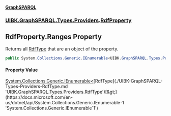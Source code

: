 #### [GraphSPARQL](./index.md 'index')
### [UIBK.GraphSPARQL.Types.Providers](./UIBK-GraphSPARQL-Types-Providers.md 'UIBK.GraphSPARQL.Types.Providers').[RdfProperty](./UIBK-GraphSPARQL-Types-Providers-RdfProperty.md 'UIBK.GraphSPARQL.Types.Providers.RdfProperty')
## RdfProperty.Ranges Property
Returns all [RdfType](./UIBK-GraphSPARQL-Types-Providers-RdfType.md 'UIBK.GraphSPARQL.Types.Providers.RdfType') that are an object of the property.  
```csharp
public System.Collections.Generic.IEnumerable<UIBK.GraphSPARQL.Types.Providers.RdfType> Ranges { get; }
```
#### Property Value
[System.Collections.Generic.IEnumerable&lt;](https://docs.microsoft.com/en-us/dotnet/api/System.Collections.Generic.IEnumerable-1 'System.Collections.Generic.IEnumerable`1')[RdfType](./UIBK-GraphSPARQL-Types-Providers-RdfType.md 'UIBK.GraphSPARQL.Types.Providers.RdfType')[&gt;](https://docs.microsoft.com/en-us/dotnet/api/System.Collections.Generic.IEnumerable-1 'System.Collections.Generic.IEnumerable`1')  
